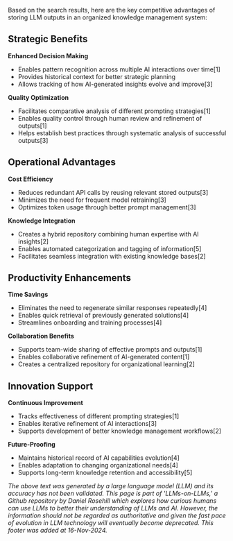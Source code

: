 Based on the search results, here are the key competitive advantages of storing LLM outputs in an organized knowledge management system:

## Strategic Benefits

**Enhanced Decision Making**

- Enables pattern recognition across multiple AI interactions over time\[1]
- Provides historical context for better strategic planning
- Allows tracking of how AI-generated insights evolve and improve\[3]

**Quality Optimization**

- Facilitates comparative analysis of different prompting strategies\[1]
- Enables quality control through human review and refinement of outputs\[1]
- Helps establish best practices through systematic analysis of successful outputs\[3]

## Operational Advantages

**Cost Efficiency**

- Reduces redundant API calls by reusing relevant stored outputs\[3]
- Minimizes the need for frequent model retraining\[3]
- Optimizes token usage through better prompt management\[3]

**Knowledge Integration**

- Creates a hybrid repository combining human expertise with AI insights\[2]
- Enables automated categorization and tagging of information\[5]
- Facilitates seamless integration with existing knowledge bases\[2]

## Productivity Enhancements

**Time Savings**

- Eliminates the need to regenerate similar responses repeatedly\[4]
- Enables quick retrieval of previously generated solutions\[4]
- Streamlines onboarding and training processes\[4]

**Collaboration Benefits**

- Supports team-wide sharing of effective prompts and outputs\[1]
- Enables collaborative refinement of AI-generated content\[1]
- Creates a centralized repository for organizational learning\[2]

## Innovation Support

**Continuous Improvement**

- Tracks effectiveness of different prompting strategies\[1]
- Enables iterative refinement of AI interactions\[3]
- Supports development of better knowledge management workflows\[2]

**Future-Proofing**

- Maintains historical record of AI capabilities evolution\[4]
- Enables adaptation to changing organizational needs\[4]
- Supports long-term knowledge retention and accessibility\[5]

&#x20;

*The above text was generated by a large language model (LLM) and its accuracy has not been validated. This page is part of 'LLMs-on-LLMs,' a Github repository by Daniel Rosehill which explores how curious humans can use LLMs to better their understanding of LLMs and AI. However, the information should not be regarded as authoritative and given the fast pace of evolution in LLM technology will eventually become deprecated. This footer was added at 16-Nov-2024.*


